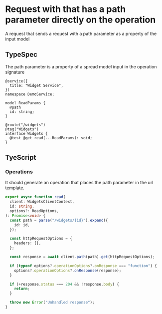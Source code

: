 # Request with that has a path parameter directly on the operation

A request that sends a request with a path parameter as a property of the input model

## TypeSpec

The path parameter is a property of a spread model input in the operation signature

```tsp
@service({
  title: "Widget Service",
})
namespace DemoService;

model ReadParams {
  @path
  id: string;
}

@route("/widgets")
@tag("Widgets")
interface Widgets {
  @test @get read(...ReadParams): void;
}
```

## TyeScript

### Operations

It should generate an operation that places the path parameter in the url template.

```ts src/api/widgetsClient/widgetsClientOperations.ts function read
export async function read(
  client: WidgetsClientContext,
  id: string,
  options?: ReadOptions,
): Promise<void> {
  const path = parse("/widgets/{id}").expand({
    id: id,
  });

  const httpRequestOptions = {
    headers: {},
  };

  const response = await client.path(path).get(httpRequestOptions);

  if (typeof options?.operationOptions?.onResponse === "function") {
    options?.operationOptions?.onResponse(response);
  }

  if (+response.status === 204 && !response.body) {
    return;
  }

  throw new Error("Unhandled response");
}
```
